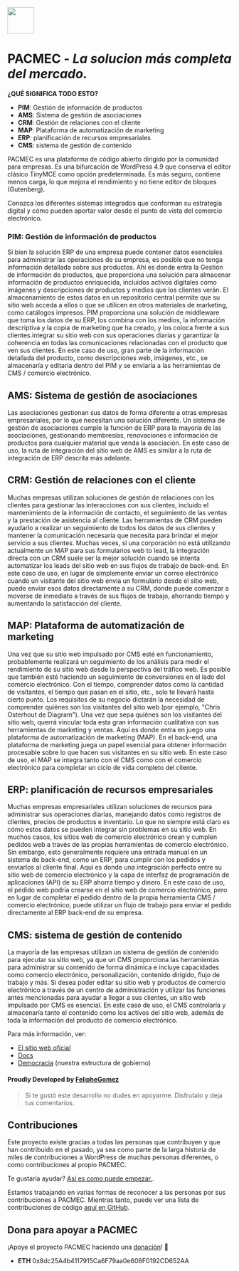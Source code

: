 
<a href="https://www.pacmec.co"><img src="src/wp-admin/images/classicpress-logo-wordmark-gradient-on-transparent.svg" height="60"></a>

# PACMEC - *La solucion más completa del mercado.*

**¿QUÉ SIGNIFICA TODO ESTO?**

- **PIM**: Gestión de información de productos
- **AMS**: Sistema de gestión de asociaciones
- **CRM**: Gestión de relaciones con el cliente
- **MAP**: Plataforma de automatización de marketing
- **ERP**: planificación de recursos empresariales
- **CMS**: sistema de gestión de contenido

PACMEC es una plataforma de código abierto dirigido por la comunidad para empresas. Es una bifurcación de WordPress 4.9 que conserva el editor clásico TinyMCE como opción predeterminada. Es más seguro, contiene menos carga, lo que mejora el rendimiento y no tiene editor de bloques (Gutenberg).

Conozca los diferentes sistemas integrados que conforman su estrategia digital y cómo pueden aportar valor desde el punto de vista del comercio electrónico.

### PIM: Gestión de información de productos
Si bien la solución ERP de una empresa puede contener datos esenciales para administrar las operaciones de su empresa, es posible que no tenga información detallada sobre sus productos. Ahí es donde entra la Gestión de información de productos, que proporciona una solución para almacenar información de productos enriquecida, incluidos activos digitales como imágenes y descripciones de productos y medios que los clientes verán. El almacenamiento de estos datos en un repositorio central permite que su sitio web acceda a ellos o que se utilicen en otros materiales de marketing, como catálogos impresos. PIM proporciona una solución de middleware que toma los datos de su ERP, los combina con los medios, la información descriptiva y la copia de marketing que ha creado, y los coloca frente a sus clientes.integrar su sitio web con sus operaciones diarias y garantizar la coherencia en todas las comunicaciones relacionadas con el producto que ven sus clientes. En este caso de uso, gran parte de la información detallada del producto, como descripciones web, imágenes, etc., se almacenaría y editaría dentro del PIM y se enviaría a las herramientas de CMS / comercio electrónico.

## AMS: Sistema de gestión de asociaciones
Las asociaciones gestionan sus datos de forma diferente a otras empresas empresariales, por lo que necesitan una solución diferente. Un sistema de gestión de asociaciones cumple la función de ERP para la mayoría de las asociaciones, gestionando membresías, renovaciones e información de productos para cualquier material que venda la asociación. En este caso de uso, la ruta de integración del sitio web de AMS es similar a la ruta de integración de ERP descrita más adelante.

## CRM: Gestión de relaciones con el cliente
Muchas empresas utilizan soluciones de gestión de relaciones con los clientes para gestionar las interacciones con sus clientes, incluido el mantenimiento de la información de contacto, el seguimiento de las ventas y la prestación de asistencia al cliente. Las herramientas de CRM pueden ayudarlo a realizar un seguimiento de todos los datos de sus clientes y mantener la comunicación necesaria que necesita para brindar el mejor servicio a sus clientes. Muchas veces, si una corporación no está utilizando actualmente un MAP para sus formularios web to lead, la integración directa con un CRM suele ser la mejor solución cuando se intenta automatizar los leads del sitio web en sus flujos de trabajo de back-end.
En este caso de uso, en lugar de simplemente enviar un correo electrónico cuando un visitante del sitio web envía un formulario desde el sitio web, puede enviar esos datos directamente a su CRM, donde puede comenzar a moverse de inmediato a través de sus flujos de trabajo, ahorrando tiempo y aumentando la satisfacción del cliente.

## MAP: Plataforma de automatización de marketing
Una vez que su sitio web impulsado por CMS esté en funcionamiento, probablemente realizará un seguimiento de los análisis para medir el rendimiento de su sitio web desde la perspectiva del tráfico web. Es posible que también esté haciendo un seguimiento de conversiones en el lado del comercio electrónico. Con el tiempo, comprender datos como la cantidad de visitantes, el tiempo que pasan en el sitio, etc., solo te llevará hasta cierto punto. Los requisitos de su negocio dictarán la necesidad de comprender quiénes son los visitantes del sitio web (por ejemplo, "Chris Osterhout de Diagram"). Una vez que sepa quiénes son los visitantes del sitio web, querrá vincular toda esta gran información cualitativa con sus herramientas de marketing y ventas. Aquí es donde entra en juego una plataforma de automatización de marketing (MAP). En el back-end, una plataforma de marketing juega un papel esencial para obtener información procesable sobre lo que hacen sus visitantes en su sitio web. En este caso de uso, el MAP se integra tanto con el CMS como con el comercio electrónico para completar un ciclo de vida completo del cliente.

## ERP: planificación de recursos empresariales
Muchas empresas empresariales utilizan soluciones de recursos para administrar sus operaciones diarias, manejando datos como registros de clientes, precios de productos e inventario. Lo que no siempre está claro es cómo estos datos se pueden integrar sin problemas en su sitio web. En muchos casos, los sitios web de comercio electrónico crean y cumplen pedidos web a través de las propias herramientas de comercio electrónico. Sin embargo, esto generalmente requiere una entrada manual en un sistema de back-end, como un ERP, para cumplir con los pedidos y enviarlos al cliente final. Aquí es donde una integración perfecta entre su sitio web de comercio electrónico y la capa de interfaz de programación de aplicaciones (API) de su ERP ahorra tiempo y dinero. En este caso de uso, el pedido web podría crearse en el sitio web de comercio electrónico, pero en lugar de completar el pedido dentro de la propia herramienta CMS / comercio electrónico, puede utilizar un flujo de trabajo para enviar el pedido directamente al ERP back-end de su empresa. 

## CMS: sistema de gestión de contenido
La mayoría de las empresas utilizan un sistema de gestión de contenido para ejecutar su sitio web, ya que un CMS proporciona las herramientas para administrar su contenido de forma dinámica e incluye capacidades como comercio electrónico, personalización, contenido dirigido, flujo de trabajo y más. Si desea poder editar su sitio web y productos de comercio electrónico a través de un centro de administración y utilizar las funciones antes mencionadas para ayudar a llegar a sus clientes, un sitio web impulsado por CMS es esencial. En este caso de uso, el CMS controlaría y almacenaría tanto el contenido como los activos del sitio web, además de toda la información del producto de comercio electrónico.

Para más información, ver:
- [El sitio web oficial](https://www.pacmec.co/)
- [Docs](https://docs.pacmec.co/)
- [Democracia](https://www.pacmec.co/democracy/) (nuestra estructura de gobierno)

#### Proudly Developed by [FelipheGomez](https://github.com/FelipheGomez)
> Si te gustó este desarrollo no dudes en 
> apoyarme.
> Disfrutalo y deja tus comentarios.

## Contribuciones

Este proyecto existe gracias a todas las personas que contribuyen y que han contribuido en el pasado, ya sea como parte de la larga historia de miles de contribuciones a WordPress de muchas personas diferentes, o como contribuciones al propio PACMEC.

Te gustaría ayudar? [Así es como puede empezar.](https://github.com/PACMEC/PACMEC/blob/develop/.github/CONTRIBUTING.md).

Estamos trabajando en varias formas de reconocer a las personas por sus contribuciones a PACMEC. Mientras tanto, puede ver una lista de contribuciones de código [aquí en GitHub](https://github.com/PACMEC/PACMEC/compare/LAST_WP_COMMIT...develop).

## Dona para apoyar a PACMEC

¡Apoye el proyecto PACMEC haciendo una [donación](https://www.pacmec.co/donate/)! 🙏

- **ETH** 0x8dc25A4b4117915Ca6F79aa0e608F0192CD652AA
